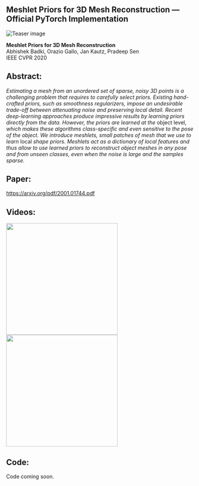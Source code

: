 ## Meshlet Priors for 3D Mesh Reconstruction &mdash; Official PyTorch Implementation

![Teaser image](imgs/teaser.gif)

**Meshlet Priors for 3D Mesh Reconstruction**<br>
Abhishek Badki, Orazio Gallo, Jan Kautz, Pradeep Sen<br>
IEEE CVPR 2020<br>

## Abstract: 
*Estimating a mesh from an unordered set of sparse, noisy 3D points is a challenging problem that requires to carefully select priors. Existing hand-crafted priors, such as smoothness regularizers, impose an undesirable trade-off between attenuating noise and preserving local detail. Recent deep-learning approaches produce impressive results by learning priors directly from the data. However, the priors are learned at the* object level, *which makes these algorithms class-specific and even sensitive to the pose of the object. We introduce meshlets, small patches of mesh that we use to learn* local *shape priors. Meshlets act as a dictionary of local features and thus allow to use learned priors to reconstruct object meshes in any pose and from unseen classes, even when the noise is large and the samples sparse.*


## Paper:
https://arxiv.org/pdf/2001.01744.pdf<br>

## Videos:<br>
<a href="https://www.youtube.com/watch?v=glZyJ66ktog&feature=youtu.be">
  <img src="https://img.youtube.com/vi/glZyJ66ktog/0.jpg" width="300"/>
</a>
<a href="https://www.youtube.com/watch?v=ZYz4dWRtLEA&feature=youtu.be">
  <img src="https://img.youtube.com/vi/ZYz4dWRtLEA/0.jpg" width="300"/>
</a>

## Code:<br>
Code coming soon. 

